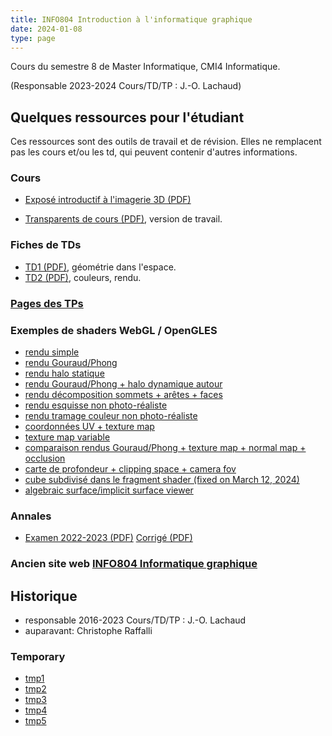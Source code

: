 ```yaml
---
title: INFO804 Introduction à l'informatique graphique
date: 2024-01-08
type: page
---
```


Cours du semestre 8 de Master Informatique, CMI4 Informatique. 

(Responsable 2023-2024 Cours/TD/TP : J.-O. Lachaud)

## Quelques ressources pour l'étudiant

Ces ressources sont des outils de travail et de révision. Elles ne
remplacent pas les cours et/ou les td, qui peuvent contenir d'autres
informations.

### Cours

* [Exposé introductif à l'imagerie 3D (PDF)](Cours/introduction.pdf)

* [Transparents de cours (PDF)](Cours/expose.pdf), version de travail.

### Fiches de TDs

* [TD1 (PDF)](TDs/td-geometrie.pdf), géométrie dans l'espace.
* [TD2 (PDF)](TDs/td-rendu.pdf), couleurs, rendu.

### [Pages des TPs](Tests/html)

### Exemples de shaders WebGL / OpenGLES

* [rendu simple](Tests/WebGL/shaders-basic.html)
* [rendu Gouraud/Phong](Tests/WebGL/shaders-gouraud-phong-interpolation.html)
* [rendu halo statique](Tests/WebGL/shaders-halo.html)
* [rendu Gouraud/Phong + halo dynamique autour](Tests/WebGL/shaders-halo-shape.html)
* [rendu décomposition sommets + arêtes + faces](Tests/WebGL/shaders-edges.html)
* [rendu esquisse non photo-réaliste](Tests/WebGL/shaders-drawing.html)
* [rendu tramage couleur non photo-réaliste](Tests/WebGL/shaders-color-drawing.html)
* [coordonnées UV + texture map](Tests/WebGL/shaders-texture-map.html)
* [texture map variable](Tests/WebGL/shaders-texture.html)
* [comparaison rendus Gouraud/Phong + texture map + normal map + occlusion](Tests/WebGL/shaders-full.html)
* [carte de profondeur + clipping space + camera fov](Tests/WebGL/shaders-depth.html)
* [cube subdivisé dans le fragment shader (fixed on March 12, 2024)](Tests/WebGL/shaders-cube-2.html)
* [algebraic surface/implicit surface viewer](Tests/WebGL/shaders-implicit-surface-viewer.html)

### Annales

* [Examen 2022-2023 (PDF)](Examens/examen-2022-2023.pdf) [Corrigé (PDF)](Examens/examen-sol-2022-2023.pdf)

### Ancien site web [INFO804 Informatique graphique](http://os-vps418.infomaniak.ch:1250/mediawiki/index.php/INFO804_:_Introduction_à_l%27Informatique_Graphique)


## Historique

* responsable 2016-2023 Cours/TD/TP : J.-O. Lachaud
* auparavant: Christophe Raffalli

### Temporary

* [tmp1](Tests/WebGL/algosurfer-implicit-surface-viewer.html)
* [tmp2](Tests/WebGL/chunk-anaglyph.html)
* [tmp3](Tests/WebGL/chunk-functions.html)
* [tmp4](Tests/WebGL/chunk-info.html)
* [tmp5](Tests/WebGL/algosurfer.html)